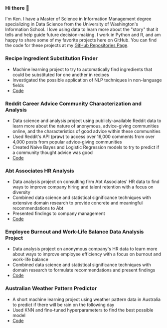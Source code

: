 ### Hi there 👋
I'm Ken. I have a Master of Science in Information Management degree specializing in Data Science from the University of Washington's Information School. I love using data to learn more about the "story" that it tells and help guide future decision-making. I work in Python and R, and am happy to share some of my favorite projects here on GitHub. You can find the code for these projects at my [GitHub Repositories Page](https://github.com/kj-masumo?tab=repositories).

### Recipe Ingredient Substitution Finder
* Machine learning project to try to automatically find ingredients that could be substituted for one another in recipes
* Investigated the possible application of NLP techniques in non-language fields
* [Code](https://github.com/kj-masumo/ingredient-sub)

### Reddit Career Advice Community Characterization and Analysis
* Data science and analysis project using publicly-available Reddit data to learn more about the nature of anonymous, advice-giving communities online, and the characteristics of good advice within these communities
* Used Reddit's API (praw) to access over 16,000 comments from over 4,000 posts from popular advice-giving communities
* Created Naive Bayes and Logistic Regression models to try to predict if a community thought advice was good
* [Code](https://github.com/kj-masumo/reddit-advice)

### Abt Associates HR Analysis
* Data analysis project on consulting firm Abt Associates' HR data to find ways to improve company hiring and talent retention with a focus on diversity
* Combined data science and statistical significance techniques with extensive domain research to provide concrete and meaningful recommendations to Abt
* Presented findings to company management
* [Code](https://github.com/kj-masumo/hr-analysis)

### Employee Burnout and Work-Life Balance Data Analysis Project
* Data analysis project on anonymous company's HR data to learn more about ways to improve employee efficiency with a focus on burnout and work-life balance
* Combined data science and statistical significance techniques with domain research to formulate recommendations and present findings
* [Code]()


### Australian Weather Pattern Predictor
* A short machine learning project using weather pattern data in Australia to predict if there will be rain on the following day
* Used KNN and fine-tuned hyperparameters to find the best possible model
* [Code]()


<!--
**kj-masumo/kj-masumo** is a ✨ _special_ ✨ repository because its `README.md` (this file) appears on your GitHub profile.

Here are some ideas to get you started:

- 🔭 I’m currently working on ...
- 🌱 I’m currently learning ...
- 👯 I’m looking to collaborate on ...
- 🤔 I’m looking for help with ...
- 💬 Ask me about ...
- 📫 How to reach me: ...
- 😄 Pronouns: ...
- ⚡ Fun fact: ...
-->
